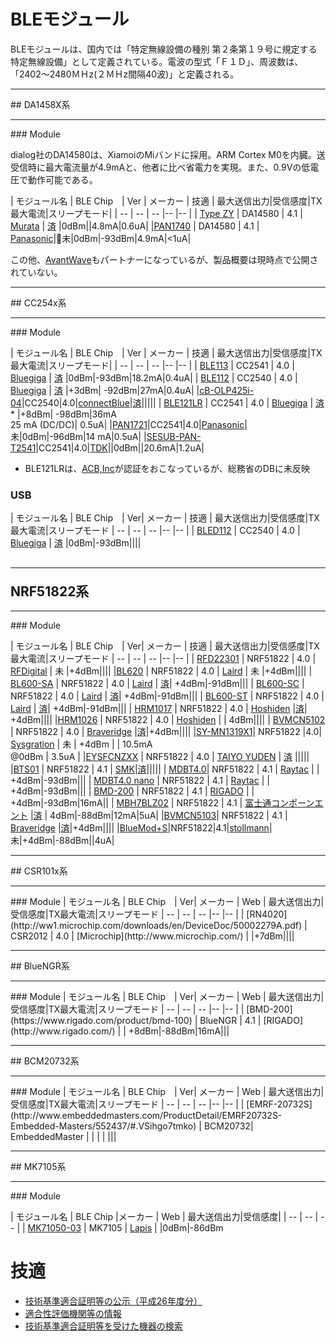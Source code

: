 # BLEモジュール

BLEモジュールは、国内では「特定無線設備の種別	第２条第１９号に規定する特定無線設備」として定義されている。電波の型式「Ｆ１Ｄ」、周波数は、「2402～2480ＭＨz(２ＭＨz間隔40波)」と定義される。
<hr>
## DA1458X系
<hr>
### Module

dialog社のDA14580は、XiamoiのMiバンドに採用。ARM Cortex M0を内臓。送受信時に最大電流量が4.9mAと、他者に比べ省電力を実現。また、0.9Vの低電圧で動作可能である。

| モジュール名 | BLE Chip　| Ver | メーカー | 技適 | 最大送信出力|受信感度|TX最大電流|スリープモード|
| -- | -- | -- |-- |-- |
| [Type ZY](http://www.murata.co.jp/products/microwave/module/bluetoothmodule/schematic/typez.html#tab) | DA14580 | 4.1 | [Murata](http://www.murata.co.jp/) | [済](http://www.tele.soumu.go.jp/giteki/SearchServlet?pageID=jg01_01&PC=001&TC=G&PK=1&FN=387tele&SN=%8F%D8%96%BE&LN=32&R1=*****&R2=*****) |0dBm||4.8mA|0.6uA|
|[PAN1740](http://eu.industrial.panasonic.com/products/wireless-connectivity/bluetooth/bluetooth-smart-low-energy/series/pan1740/CS464/model/ENW89846A1KF) | DA14580 | 4.1 | [Panasonic](http://eu.industrial.panasonic.com/)|未|0dBm|-93dBm|4.9mA|<1uA|


この他、[AvantWave](http://www.avantwave.com/)もパートナーになっているが、製品概要は現時点で公開されていない。
<hr>
## CC254x系
<hr>
### Module

| モジュール名 | BLE Chip　| Ver | メーカー | 技適 | 最大送信出力|受信感度|TX最大電流|スリープモード|
| -- | -- | -- |-- |-- |
| [BLE113](https://www.bluegiga.com/en-US/products/ble113-bluetooth-smart-module/) | CC2541 | 4.0 | [Bluegiga](http://www.bluegiga.com/) | [済](http://www.tele.soumu.go.jp/giteki/SearchServlet?pageID=jg01_01&PC=007&TC=N&PK=1&FN=352ul&SN=%94F%8F%D8&LN=3&R1=*****&R2=*****) |0dBm|-93dBm|18.2mA|0.4uA|
| [BLE112](https://www.bluegiga.com/en-US/products/ble112-bluetooth-smart-module/) | CC2540 | 4.0 | [Bluegiga](http://www.bluegiga.com/) | [済](http://www.tele.soumu.go.jp/giteki/SearchServlet?pageID=jg01_01&PC=209&TC=N&PK=1&FN=022acb&SN=%94%46%8F%D8&LN=2&R1=*****&R2=*****) |+3dBm| -92dBm|27mA|0.4uA|
|[cB-OLP425i-04](http://support.connectblue.com/display/PRODBTSPA/cB-OLP425+cB-OLS425+cB-OLS426+Electrical+Mechanical+Data+Sheet)|CC2540|4.0|[connectBlue](http://www.connectblue.com/home/)|[済](http://www.tele.soumu.go.jp/giteki/SearchServlet?pageID=jg01_01&PC=204&TC=N&PK=1&FN=158test&SN=%94%46%8F%D8&LN=21&R1=*****&R2=*****)|||||
| [BLE121LR](https://www.bluegiga.com/en-US/products/ble121lr-bluetooth-smart-long/) | CC2541 | 4.0 | [Bluegiga](http://www.bluegiga.com/) | [済](https://www.bluegiga.com/en-US/download/?file=eQs1EzP8S9KiSLoED4OyjA&title=BLE121LR%2520Japan%2520Report%2520and%2520Certificate&filename=BLE121LR_Japan.zip)* |+8dBm| -98dBm|36mA<br>25 mA (DC/DC)| 0.5uA|
|[PAN1721](http://na.industrial.panasonic.com/products/wireless-connectivity/bluetooth/bluetooth-smart-low-energy/series/pan1721-series/CS465)|CC2541|4.0|[Panasonic](http://wwww.panasonic.com)| 未|0dBm|-96dBm|14 mA|0.5uA|
|[SESUB-PAN-T2541](http://product.tdk.com/ja/products/sesub/pan/catalog/)|CC2541|4.0|[TDK](http://product.tdk.com/)||0dBm||20.6mA|1.2uA|


* BLE121LRは、[ACB,Inc](http://acbcert.com/MIC-Japanese-Radio-Certification-services.asp)が認証をおこなっているが、総務省のDBに未反映

### USB
| モジュール名 | BLE Chip　| Ver| メーカー | 技適 | 最大送信出力|受信感度|TX最大電流|スリープモード
| -- | -- | -- |-- |-- |
| [BLED112](https://www.bluegiga.com/en-US/products/bled112-bluetooth-smart-dongle/) | CC2540 | 4.0 | [Bluegiga](http://www.bluegiga.com/) | [済](http://www.tele.soumu.go.jp/giteki/SearchServlet?pageID=jg01_01&PC=003&TC=N&PK=1&FN=316dspr&SN=%94%46%8F%D8&LN=30&R1=*****&R2=*****) |0dBm|-93dBm||||

## <hr>NRF51822系
<hr>
### Module

| モジュール名 | BLE Chip　| Ver| メーカー | 技適 | 最大送信出力|受信感度|TX最大電流|スリープモード
| -- | -- | -- |-- |-- |
| [RFD22301](http://www.rfdigital.com/product/rfd22301-rfduino-ble-smt/index.html) | NRF51822 | 4.0 | [RFDigital](http://www.rfdigital.com/) | 未 |+4dBm||||
|[BL620](http://www.lairdtech.com/products/bl620) | NRF51822 | 4.0 | [Laird](http://www.lairdtech.com) | 未 |+4dBm||||
| [BL600-SA](http://www.lairdtech.com/products/bl600-series) | NRF51822 | 4.0 | [Laird](http://www.lairdtech.com) | [済](http://www.tele.soumu.go.jp/giteki/SearchServlet?pageID=jg01_01&PC=204&TC=N&PK=1&FN=150test&SN=%94%46%8F%D8&LN=28&R1=*****&R2=*****)| +4dBm|-91dBm|||
| [BL600-SC](http://www.lairdtech.com/products/bl600-series) | NRF51822 | 4.0 | [Laird](http://www.lairdtech.com) | [済](http://www.tele.soumu.go.jp/giteki/SearchServlet?pageID=jg01_01&PC=204&TC=N&PK=1&FN=150test&SN=%94%46%8F%D8&LN=29&R1=*****&R2=*****)| +4dBm|-91dBm|||
| [BL600-ST](http://www.lairdtech.com/products/bl600-series) | NRF51822 | 4.0 | [Laird](http://www.lairdtech.com) | [済](http://www.tele.soumu.go.jp/giteki/SearchServlet?pageID=jg01_01&PC=204&TC=N&PK=1&FN=150test&SN=%94%46%8F%D8&LN=27&R1=*****&R2=*****)| +4dBm|-91dBm|||
| [HRM1017](http://www.hosiden.co.jp/news/product/hrm1017.html) | NRF51822 | 4.0 | [Hoshiden](http://www.hosiden.co.jp/) |[済](http://www.tele.soumu.go.jp/giteki/SearchServlet?pageID=jg01_01&PC=007&TC=N&PK=1&FN=349ul&SN=%94%46%8F%D8&LN=16&R1=*****&R2=*****)| +4dBm||||
|[HRM1026](http://www.hosiden.co.jp/news/product/hrm1026.html) | NRF51822 | 4.0 | [Hoshiden](http://www.fcl.fujitsu.com/) | | 4dBm||||
| [BVMCN5102](http://www.braveridge.com/Specification%20Documents/BVMCN5102-BK%20Spec%20sheet%20Ver101.pdf) | NRF51822 | 4.0 | [Braveridge](http://www.braveridge.com/)  |[済](http://www.tele.soumu.go.jp/giteki/SearchServlet?pageID=jg01_01&PC=007&TC=N&PK=1&FN=370ul&SN=%94%46%8F%D8&LN=3&R1=*****&R2=*****)|+4dBm||||
|[SY-MN1319X1](http://www.sysgration.com/webe/html/products/index2.aspx?num=236)| NRF51822 |4.0| [Sysgration](http://www.sysgration.com/) | 未 | +4dBm |  | 10.5mA<br>@0dBm | 3.5uA |
|[EYSFCNZXX](https://www.yuden.co.jp/jp/solutions/ble/product/) | NRF51822 | 4.0 | [TAIYO YUDEN](https://www.yuden.co.jp) | [済](http://www.tele.soumu.go.jp/giteki/SearchServlet?pageID=jg01_01&PC=001&TC=N&PK=1&FN=358tele&SN=%94%46%8F%D8&LN=91&R1=*****&R2=*****) |||||
|[BTS01](http://www.smk.co.jp/products/series_outline/Bluetooth_Module/?sid=13288&seni=&youto=&karamu=hinban&sort=asc&no=10&tp=) | NRF51822 | 4.1 | [SMK](http://www.smk.co.jp/)|[済](http://www.tele.soumu.go.jp/giteki/SearchServlet?pageID=jg01_01&PC=007&TC=N&PK=1&FN=365ul&SN=%94%46%8F%D8&LN=9&R1=*****&R2=*****)|||||
| [MDBT4.0](http://www.raytac.com/products.php)| NRF51822 | 4.1 | [Raytac](http://www.raytac.com/) | | +4dBm|-93dBm|||
| [MDBT4.0 nano](http://www.raytac.com/products.php) | NRF51822 | 4.1 | [Raytac](http://www.raytac.com/) | | +4dBm|-93dBm|||
| [BMD-200](https://www.rigado.com/product/bmd-200) | NRF51822 | 4.1 | [RIGADO](http://www.rigado.com/) | | +4dBm|-93dBm|16mA||
| [MBH7BLZ02](http://www.fcl.fujitsu.com/downloads/services/wireless-modules/mbh7blz01.pdf) | NRF51822 | 4.1 | [富士通コンポーンエント](http://www.fcl.fujitsu.com/) |[済](http://www.tele.soumu.go.jp/giteki/SearchServlet?pageID=jg01_01&PC=007&TC=N&PK=1&FN=363ul&SN=%94F%8F%D8&LN=7&R1=*****&R2=*****) | 4dBm|-88dBm|12mA|5uA|
|[BVMCN5103](http://www.braveridge.com/Specification%20Documents/BVMCN5103-BK%20Spec%20sheet%20Ver1.0J.pdf)| NRF51822 | 4.1 | [Braveridge](http://www.braveridge.com/) |[済](http://www.tele.soumu.go.jp/giteki/SearchServlet?pageID=jg01_01&PC=007&TC=N&PK=1&FN=370ul&SN=%94%46%8F%D8&LN=3&R1=*****&R2=*****)|+4dBm||||
|[BlueMod+S](http://www.stollmann.de/en/modules/bluetooth-modules-21-and-40/bluemod-s.html)|NRF51822|4.1|[stollmann](http://www.stollmann.de/en/modules/bluetooth-modules-21-and-40/bluemod-s.html)|未|+4dBm|-88dBm||4uA|
<hr>
## CSR101x系
<hr>
### Module
| モジュール名 | BLE Chip　| Ver| メーカー | Web | 最大送信出力|受信感度|TX最大電流|スリープモード
| -- | -- | -- |-- |-- |
| [RN4020](http://ww1.microchip.com/downloads/en/DeviceDoc/50002279A.pdf) | CSR2012 | 4.0 | [Microchip](http://www.microchip.com/) |  |+7dBm||||
<hr>
## BlueNGR系
<hr>
### Module
| モジュール名 | BLE Chip　| Ver| メーカー | Web | 最大送信出力|受信感度|TX最大電流|スリープモード
| -- | -- | -- |-- |-- |
| [BMD-200](https://www.rigado.com/product/bmd-100) | BlueNGR | 4.1 | [RIGADO](http://www.rigado.com/) | | +8dBm|-88dBm|16mA|||
<hr>
## BCM20732系
<hr>
### Module
| モジュール名 | BLE Chip　| Ver| メーカー | Web | 最大送信出力|受信感度|TX最大電流|スリープモード
| -- | -- | -- |-- |-- |
| [EMRF-20732S](http://www.embeddedmasters.com/ProductDetail/EMRF20732S-Embedded-Masters/552437/#.VSihgo7tmko) | BCM20732| EmbeddedMaster |  |  | | |||


<hr>
## MK7105系
<hr>
### Module

| モジュール名 | BLE Chip |メーカー | Web | 最大送信出力|受信感度|
| -- | -- | -- |
| [MK71050-03](http://www.lapis-semi.com/jp/semicon/telecom/landing/mk71050-03.html) | MK7105 | [Lapis](http://www.lapis-semi.com/) |  |0dBm|-86dBm

# 技適

* [技術基準適合証明等の公示（平成26年度分）](http://www.tele.soumu.go.jp/j/ref/material/tech/index.htm)
* [適合性評価機関等の情報](http://www.tele.soumu.go.jp/j/sys/equ/mra/ninsyoukikan/index.htm#ninteihyouka)
* [技術基準適合証明等を受けた機器の検索](http://www.tele.soumu.go.jp/giteki/SearchServlet?pageID=jk01)


